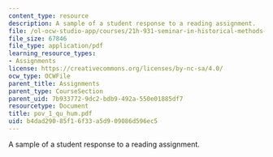```yaml
---
content_type: resource
description: A sample of a student response to a reading assignment.
file: /ol-ocw-studio-app/courses/21h-931-seminar-in-historical-methods-spring-2004/b4dad29085f16f33a5d909086d596ec5_pov_1_qu_hum.pdf
file_size: 67846
file_type: application/pdf
learning_resource_types:
- Assignments
license: https://creativecommons.org/licenses/by-nc-sa/4.0/
ocw_type: OCWFile
parent_title: Assignments
parent_type: CourseSection
parent_uid: 7b933772-9dc2-bdb9-492a-550e01885df7
resourcetype: Document
title: pov_1_qu_hum.pdf
uid: b4dad290-85f1-6f33-a5d9-09086d596ec5
---
```

A sample of a student response to a reading assignment.